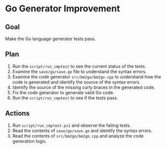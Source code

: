 # Go Generator Improvement

## Goal

Make the Go language generator tests pass.

## Plan

1. Run the `script/run_cmptest` to see the current status of the tests.
2. Examine the `save/go/save.go` file to understand the syntax errors.
3. Examine the code generator `src/bm2go/bm2go.cpp` to understand how the code is generated and identify the source of the syntax errors.
4. Identify the source of the missing curly braces in the generated code.
5. Fix the code generator to generate valid Go code.
6. Run the `script/run_cmptest` to see if the tests pass.

## Actions

1. Run `script/run_cmptest.ps1` and observe the failing tests.
2. Read the contents of `save/go/save.go` and identify the syntax errors.
3. Read the contents of `src/bm2go/bm2go.cpp` and analyze the code generation logic.
